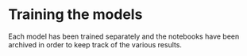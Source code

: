 # Training the models

Each model has been trained separately and the notebooks have been archived in order to keep track of the various results.
